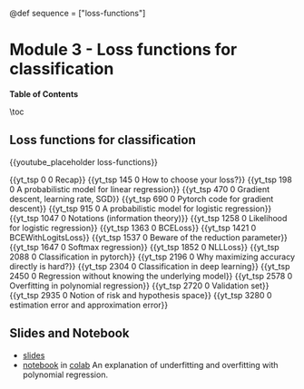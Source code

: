 @def sequence = ["loss-functions"]

# Module 3 - Loss functions for classification

**Table of Contents**

\toc


## Loss functions for classification

{{youtube_placeholder loss-functions}}

{{yt_tsp 0 0 Recap}}
{{yt_tsp 145 0 How to choose your loss?}}
{{yt_tsp 198 0 A probabilistic model for linear regression}}
{{yt_tsp 470 0 Gradient descent, learning rate, SGD}}
{{yt_tsp 690 0 Pytorch code for gradient descent}}
{{yt_tsp 915 0 A probabilistic model for logistic regression}}
{{yt_tsp 1047 0 Notations (information theory)}}
{{yt_tsp 1258 0 Likelihood for logistic regression}}
{{yt_tsp 1363 0 BCELoss}}
{{yt_tsp 1421 0 BCEWithLogitsLoss}}
{{yt_tsp 1537 0 Beware of the reduction parameter}}
{{yt_tsp 1647 0 Softmax regression}}
{{yt_tsp 1852 0 NLLLoss}}
{{yt_tsp 2088 0 Classification in pytorch}}
{{yt_tsp 2196 0 Why maximizing accuracy directly is hard?}}
{{yt_tsp 2304 0 Classification in deep learning}}
{{yt_tsp 2450 0 Regression without knowing the underlying model}}
{{yt_tsp 2578 0 Overfitting in polynomial regression}}
{{yt_tsp 2720 0 Validation set}}
{{yt_tsp 2935 0 Notion of risk and hypothesis space}}
{{yt_tsp 3280 0 estimation error and approximation error}}

## Slides and Notebook

- [slides](https://dataflowr.github.io/slides/module3.html)
- [notebook](https://github.com/dataflowr/notebooks/blob/master/Module3/03_polynomial_regression.ipynb) in [colab](https://colab.research.google.com/github/dataflowr/notebooks/blob/master/Module3/03_polynomial_regression.ipynb) An explanation of underfitting and overfitting with polynomial regression.